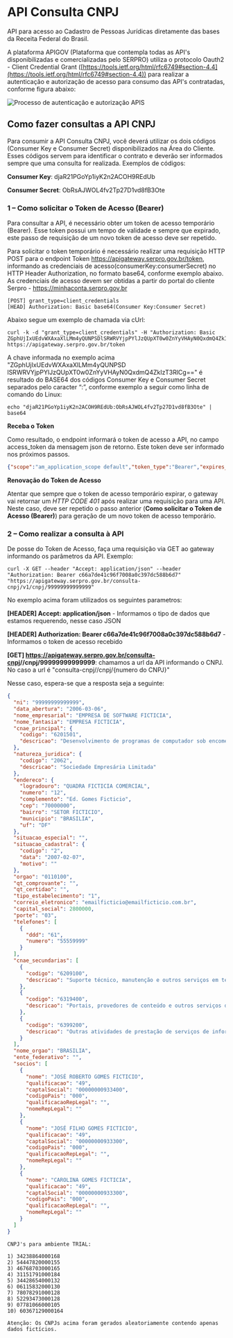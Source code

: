# API Consulta CNPJ <span id="trialSpan"></span>

API para acesso ao Cadastro de Pessoas Jurídicas diretamente das bases da Receita Federal do Brasil.

A plataforma APIGOV (Plataforma que contempla todas as API's disponibilizadas e comercializadas pelo SERPRO) utiliza o protocolo Oauth2 - Client Credential Grant ([https://tools.ietf.org/html/rfc6749#section-4.4](https://tools.ietf.org/html/rfc6749#section-4.4)) para realizar a autenticação e autorização de acesso para consumo das API's contratadas, conforme figura abaixo:

<img title="Processo de autenticação e autorização APIS" src="https://raw.githubusercontent.com/devserpro/consulta-cpf/master/img/oauth.png" style="width=50%;" />

## Como fazer consultas a API CNPJ

Para consumir a API Consulta CNPJ, você deverá utilizar os dois códigos (Consumer Key e Consumer Secret) disponibilizados na Área do Cliente. Esses códigos servem para identificar o contrato e deverão ser informados sempre que uma consulta for realizada.
Exemplos de códigos:

**Consumer Key**: djaR21PGoYp1iyK2n2ACOH9REdUb

**Consumer Secret**: ObRsAJWOL4fv2Tp27D1vd8fB3Ote

### 1 – Como solicitar o Token de Acesso (Bearer)
Para consultar a API, é necessário obter um token de acesso temporário (Bearer). Esse token possui um tempo de validade e sempre que expirado, este passo de requisição de um novo token de acesso deve ser repetido. 

Para solicitar o token temporário é necessário realizar uma requisição HTTP POST para o endpoint Token https://apigateway.serpro.gov.br/token, informando as credenciais de acesso(consumerKey:consumerSecret) no HTTP Header Authorization, no formato base64, conforme exemplo abaixo. As credenciais de acesso devem ser obtidas a partir do portal do cliente Serpro - https://minhaconta.serpro.gov.br

```
[POST] grant_type=client_credentials
[HEAD] Authorization: Basic base64(Consumer Key:Consumer Secret)
```

Abaixo segue um exemplo de chamada via cUrl:

```curl
curl -k -d "grant_type=client_credentials" -H "Authorization: Basic ZGphUjIxUEdvWXAxaXlLMm4yQUNPSDlSRWRVYjpPYlJzQUpXT0w0ZnYyVHAyN0QxdmQ4ZkIzT3RlCg==" https://apigateway.serpro.gov.br/token
```

A chave informada no exemplo acima "ZGphUjIxUEdvWXAxaXlLMm4yQUNPSD
lSRWRVYjpPYlJzQUpXT0w0ZnYyVHAyN0QxdmQ4ZkIzT3RlCg==" é resultado do BASE64 dos códigos Consumer Key e Consumer Secret separados pelo caracter “:”, conforme exemplo a seguir como linha de comando do Linux:

```curl
echo "djaR21PGoYp1iyK2n2ACOH9REdUb:ObRsAJWOL4fv2Tp27D1vd8fB3Ote" | base64
```

**Receba o Token**

Como resultado, o endpoint informará o token de acesso a API, no campo access_token da mensagem json de retorno. Este token deve ser informado nos próximos passos.

```json
{"scope":"am_application_scope default","token_type":"Bearer","expires_in":3295,"access_token":"c66a7def1c96f7008a0c397dc588b6d7"}
```

**Renovação do Token de Acesso**

Atentar que sempre que o token de acesso temporário expirar, o gateway vai retornar um _HTTP CODE 401_ após realizar uma requisição para uma API. Neste caso, deve ser repetido o passo anterior (**Como solicitar o Token de Acesso (Bearer)**) para geração de um novo token de acesso temporário.


### 2 – Como realizar a consulta à API

De posse do Token de Acesso, faça uma requisição via GET ao gateway informando os parâmetros da API. Exemplo:

```curlBearer
curl -X GET --header "Accept: application/json" --header "Authorization: Bearer c66a7de41c96f7008a0c397dc588b6d7" "https://apigateway.serpro.gov.br/consulta-cnpj/v1/cnpj/99999999999999"
```

No exemplo acima foram utilizados os seguintes parametros:

**[HEADER] Accept: application/json** - Informamos o tipo de dados que estamos requerendo, nesse caso JSON

**[HEADER] Authorization: Bearer <span class="bearer">c66a7de41c96f7008a0c397dc588b6d7</span>** - Informamos o token de acesso recebido

**[GET] https://apigateway.serpro.gov.br/consulta-cnpj<span id="trialSpanUrl"></span>/<span id="trialSpanVersao"></span>/cnpj/99999999999999**: chamamos a url da API informando o CNPJ. No caso a url é "consulta-cnpj<span id="trialSpanUrl2"></span>/<span id="trialSpanVersao2"></span>/cnpj/{numero do CNPJ}"

Nesse caso, espera-se que a resposta seja a seguinte:

```json
{
  "ni": "99999999999999",
  "data_abertura": "2006-03-06",
  "nome_empresarial": "EMPRESA DE SOFTWARE FICTICIA",
  "nome_fantasia": "EMPRESA FICTICIA",
  "cnae_principal": {
    "codigo": "6201501",
    "descricao": "Desenvolvimento de programas de computador sob encomenda"
  },
  "natureza_juridica": {
    "codigo": "2062",
    "descricao": "Sociedade Empresária Limitada"
  },
  "endereco": {
    "logradouro": "QUADRA FICTICIA COMERCIAL",
    "numero": "12",
    "complemento": "Ed. Gomes Ficticio",
    "cep": "70000000",
    "bairro": "SETOR FICTICIO",
    "municipio": "BRASILIA",
    "uf": "DF"
  },
  "situacao_especial": "",
  "situacao_cadastral": {
    "codigo": "2",
    "data": "2007-02-07",
    "motivo": ""
  },
  "orgao": "0110100",
  "qt_comprovante": "",
  "qt_certidao": "",
  "tipo_estabelecimento": "1",
  "correio_eletronico": "emailficticio@emailficticio.com.br",
  "capital_social": 2800000,
  "porte": "03",
  "telefones": [
    {
      "ddd": "61",
      "numero": "55559999"
    }
  ],
  "cnae_secundarias": [
    {
      "codigo": "6209100",
      "descricao": "Suporte técnico, manutenção e outros serviços em tecnologia da informação*"
    },
    {
      "codigo": "6319400",
      "descricao": "Portais, provedores de conteúdo e outros serviços de informação na internet*"
    },
    {
      "codigo": "6399200",
      "descricao": "Outras atividades de prestação de serviços de informação não especificadas anteriormente*"
    }
  ],
  "nome_orgao": "BRASILIA",
  "ente_federativo": "",
  "socios": [
    {
      "nome": "JOSÉ ROBERTO GOMES FICTICIO",
      "qualificacao": "49",
      "captalSocial": "00000000933400",
      "codigoPais": "000",
      "qualificacaoRepLegal": "",
      "nomeRepLegal": ""
    },
    {
      "nome": "JOSÉ FILHO GOMES FICTICIO",
      "qualificacao": "49",
      "captalSocial": "00000000933300",
      "codigoPais": "000",
      "qualificacaoRepLegal": "",
      "nomeRepLegal": ""
    },
    {
      "nome": "CAROLINA GOMES FICTICIA",
      "qualificacao": "49",
      "captalSocial": "00000000933300",
      "codigoPais": "000",
      "qualificacaoRepLegal": "",
      "nomeRepLegal": ""
    }
  ]
}
```

```trialSpanCNPJs
CNPJ's para ambiente TRIAL:

1) 34238864000168
2) 54447820000155
3) 46768703000165
4) 31151791000184
5) 34428654000132
6) 06115832000130
7) 78078291000128
8) 52293473000128
9) 07781066000105
10) 60367129000164

Atenção: Os CNPJs acima foram gerados aleatoriamente contendo apenas dados fictícios.
```
